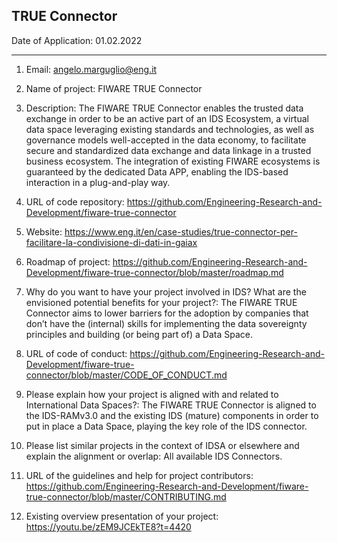 ## TRUE Connector

Date of Application: 01.02.2022

-----

1. Email: angelo.marguglio@eng.it

2. Name of project: FIWARE TRUE Connector

3. Description: The FIWARE TRUE Connector enables the trusted data exchange in order to be an active part of an IDS Ecosystem, a virtual data space leveraging existing standards and technologies, as well as governance models well-accepted in the data economy, to facilitate secure and standardized data exchange and data linkage in a trusted business ecosystem. The integration of existing FIWARE ecosystems is guaranteed by the dedicated Data APP, enabling the IDS-based interaction in a plug-and-play way.

4. URL of code repository: https://github.com/Engineering-Research-and-Development/fiware-true-connector


5. Website: https://www.eng.it/en/case-studies/true-connector-per-facilitare-la-condivisione-di-dati-in-gaiax


6. Roadmap of project: https://github.com/Engineering-Research-and-Development/fiware-true-connector/blob/master/roadmap.md


7. Why do you want to have your project involved in IDS? What are the envisioned potential benefits for your project?: The FIWARE TRUE Connector aims to lower barriers for the adoption by companies that don’t have the (internal) skills for implementing the data sovereignty principles and building (or being part of) a Data Space.


8. URL of code of conduct: https://github.com/Engineering-Research-and-Development/fiware-true-connector/blob/master/CODE_OF_CONDUCT.md


9. Please explain how your project is aligned with and related to International Data Spaces?: The FIWARE TRUE Connector is aligned to the IDS-RAMv3.0 and the existing IDS (mature) components in order to put in place a Data Space, playing the key role of the IDS connector.


10. Please list similar projects in the context of IDSA or elsewhere and explain the alignment or overlap: All available IDS Connectors.


11. URL of the guidelines and help for project contributors: https://github.com/Engineering-Research-and-Development/fiware-true-connector/blob/master/CONTRIBUTING.md


12. Existing overview presentation of your project: https://youtu.be/zEM9JCEkTE8?t=4420
